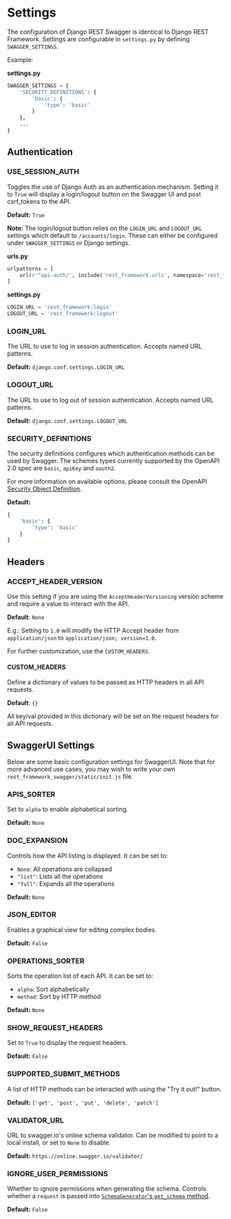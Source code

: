 # Settings
The configuration of Django REST Swagger is identical to Django REST Framework. Settings are configurable in `settings.py` by defining `SWAGGER_SETTINGS`.

Example:

**settings.py**
```python
SWAGGER_SETTINGS = {
    'SECURITY_DEFINITIONS': {
        'basic': {
            'type': 'basic'
        }
    },
    ...
}
```

## Authentication
### USE_SESSION_AUTH
Toggles the use of Django Auth as an authentication mechanism. Setting it to `True` will display
a login/logout button on the Swagger UI and post csrf_tokens to the API.

**Default:** `True`


**Note:** The login/logout button relies on the `LOGIN_URL` and `LOGOUT_URL` settings which default to `/accounts/login`. These can either be configured under `SWAGGER_SETTINGS` or Django settings.

**urls.py**
```python
urlpatterns = [
    url(r'^api-auth/', include('rest_framework.urls', namespace='rest_framework'))
]
```
**settings.py**
```python
LOGIN_URL = 'rest_framework:login'
LOGOUT_URL = 'rest_framework:logout'
```

### LOGIN_URL
The URL to use to log in session authentication. Accepts named URL patterns.

**Default:** `django.conf.settings.LOGIN_URL`


### LOGOUT_URL
The URL to use to log out of session authentication. Accepts named URL patterns.

**Default:** `django.conf.settings.LOGOUT_URL`


### SECURITY_DEFINITIONS
The security definitions configures which authentication methods can be used by Swagger. The schemes types currently supported by the OpenAPI 2.0 spec are `basic`, `apiKey` and `oauth2`.

For more information on available options, please consult the OpenAPI [Security Object Definition](https://github.com/OAI/OpenAPI-Specification/blob/master/versions/2.0.md#security-definitions-object).

**Default:**
```python
{
    'basic': {
        'type': 'basic'
    }
}
```

## Headers
### ACCEPT_HEADER_VERSION
Use this setting if you are using the `AcceptHeaderVersioning` version scheme
and require a value to interact with the API.

**Default**: `None`

E.g.: Setting to `1.0` will modify the HTTP Accept header from
`application/json` to `application/json; version=1.0`.

For further customization, use the `CUSTOM_HEADERS`.

#### CUSTOM_HEADERS
Define a dictionary of values to be passed as HTTP headers in all API requests.

**Default**: `{}`

All key/val provided in this dictionary will be set on the request headers for
all API requests.

## SwaggerUI Settings
Below are some basic configuration settings for SwaggerUI. Note that for more advanced use cases, you may wish to write your own `rest_framework_swagger/static/init.js` file.

### APIS_SORTER
Set to `alpha` to enable alphabetical sorting.

**Default:** `None`

### DOC_EXPANSION
Controls how the API listing is displayed. It can be set to:

- `None`: All operations are collapsed
- `"list"`: Lists all the operations
- `"full"`: Expands all the operations

**Default:** `None`

### JSON_EDITOR
Enables a graphical view for editing complex bodies.

**Default:** `False`

### OPERATIONS_SORTER
Sorts the operation list of each API. It can be set to:

- `alpha`: Sort alphabetically
- `method`: Sort by HTTP method

**Default:** `None`

### SHOW_REQUEST_HEADERS
Set to `True` to display the request headers.

**Default:** `False`

### SUPPORTED_SUBMIT_METHODS
A list of HTTP methods can be interacted with using the "Try it out!" button.

**Default:** `['get', 'post', 'put', 'delete', 'patch']`


### VALIDATOR_URL
URL to swagger.io's online schema validator. Can be modified to point to a local
install, or set to `None` to disable.

**Default:** `https://online.swagger.io/validator/`


### IGNORE_USER_PERMISSIONS
Whether to ignore permissions when generating the schema. Controls whether a `request` is passed into [`SchemaGenerator`'s `get_schema` method](http://www.django-rest-framework.org/api-guide/schemas/#get_schemaself-request).

**Default:** `False`
